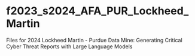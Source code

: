 # f2023_s2024_AFA_PUR_Lockheed_Martin

Files for 2024 Lockheed Martin - Purdue Data Mine: Generating Critical Cyber Threat Reports with Large Language Models
